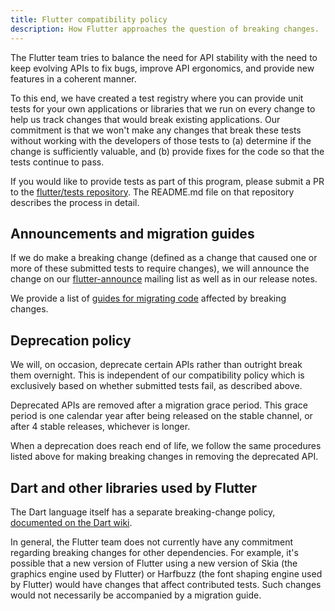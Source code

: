 ```yaml
---
title: Flutter compatibility policy
description: How Flutter approaches the question of breaking changes.
---
```


The Flutter team tries to balance the need for API stability with the
need to keep evolving APIs to fix bugs, improve API ergonomics,
and provide new features in a coherent manner.

To this end, we have created a test registry where you can provide
unit tests for your own applications or libraries that we run
on every change to help us track changes that would break
existing applications. Our commitment is that we won't make any
changes that break these tests without working with the developers of
those tests to (a) determine if the change is sufficiently valuable,
and (b) provide fixes for the code so that the tests continue to pass.

If you would like to provide tests as part of this program, please
submit a PR to the [flutter/tests repository][]. The README.md file on
that repository describes the process in detail.


## Announcements and migration guides

If we do make a breaking change (defined as a change that caused one
or more of these submitted tests to require changes), we will announce
the change on our [flutter-announce][]
mailing list as well as in our release notes.

We provide a list of [guides for migrating code][] affected by
breaking changes.


## Deprecation policy

We will, on occasion, deprecate certain APIs rather than outright
break them overnight. This is independent of our compatibility policy
which is exclusively based on whether submitted tests fail, as
described above.

Deprecated APIs are removed after a migration grace period. This grace
period is one calendar year after being released on the stable channel,
or after 4 stable releases, whichever is longer.

When a deprecation does reach end of life, we follow the same procedures
listed above for making breaking changes in removing the deprecated API.


## Dart and other libraries used by Flutter

The Dart language itself has a separate breaking-change policy,
[documented on the Dart wiki][].

In general, the Flutter team does not currently have any commitment
regarding breaking changes for other dependencies. For example,
it's possible that a new version of Flutter using a new version of Skia
(the graphics engine used by Flutter) or Harfbuzz (the font shaping
engine used by Flutter) would have changes that affect contributed
tests. Such changes would not necessarily be accompanied by a
migration guide.


[documented on the Dart wiki]: {{site.github}}/dart-lang/sdk/blob/master/docs/process/breaking-changes.md
[flutter/tests repository]: {{site.github}}/flutter/tests
[flutter-announce]: {{site.groups}}/forum/#!forum/flutter-announce
[guides for migrating code]: {{site.url}}/release/breaking-changes
